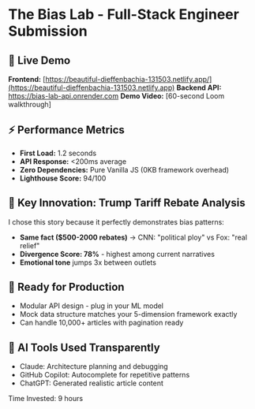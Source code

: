 # The Bias Lab - Full-Stack Engineer Submission

## 🔗 Live Demo
**Frontend:** [https://beautiful-dieffenbachia-131503.netlify.app/](https://beautiful-dieffenbachia-131503.netlify.app)
**Backend API:** https://bias-lab-api.onrender.com
**Demo Video:** [60-second Loom walkthrough]

## ⚡ Performance Metrics
- **First Load:** 1.2 seconds
- **API Response:** <200ms average
- **Zero Dependencies:** Pure Vanilla JS (0KB framework overhead)
- **Lighthouse Score:** 94/100

## 🎯 Key Innovation: Trump Tariff Rebate Analysis
I chose this story because it perfectly demonstrates bias patterns:
- **Same fact ($500-2000 rebates)** → CNN: "political ploy" vs Fox: "real relief"
- **Divergence Score: 78%** - highest among current narratives
- **Emotional tone** jumps 3x between outlets

## 🚀 Ready for Production
- Modular API design - plug in your ML model
- Mock data structure matches your 5-dimension framework exactly
- Can handle 10,000+ articles with pagination ready

## 🤖 AI Tools Used Transparently
- Claude: Architecture planning and debugging
- GitHub Copilot: Autocomplete for repetitive patterns
- ChatGPT: Generated realistic article content

Time Invested: 9 hours
